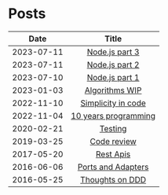 # Posts

| Date       |                         Title                          |
|------------|:------------------------------------------------------:|
| 2023-07-11 |       [Node.js part 3](2023-07-14-node-js-3.md)        |
| 2023-07-11 |       [Node.js part 2](2023-07-11-node-js-2.md)        |
| 2023-07-10 |       [Node.js part 1](2023-07-10-node-js-1.md)        |
| 2023-01-03 |       [Algorithms WIP](2023-01-03-algorithms.md)       |
| 2022-11-10 | [Simplicity in code](2022-11-10-simplicity-in-code.md) |
| 2022-11-04 | [10 years programming](2022-11-04-ten-years-programming.md) |
| 2020-02-21 |            [Testing](2020-02-21-testing.md)            |
| 2019-03-25 |        [Code review](2019-03-25-code-review.md)        |
| 2017-05-20 |          [Rest Apis](2017-05-20-rest-apis.md)          |
| 2016-06-06 | [Ports and Adapters](2016-06-06-ports-and-adapters.md) |
| 2016-05-25 |    [Thoughts on DDD](2016-05-25-thoughts-on-ddd.md)    |
